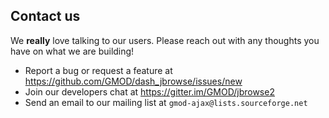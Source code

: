## Contact us

We **really** love talking to our users. Please reach out with any thoughts you have on what we are building!

-   Report a bug or request a feature at
    https://github.com/GMOD/dash_jbrowse/issues/new
-   Join our developers chat at https://gitter.im/GMOD/jbrowse2
-   Send an email to our mailing list at `gmod-ajax@lists.sourceforge.net`
